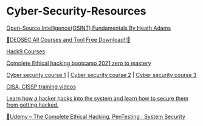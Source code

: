 # Cyber-Security-Resources

[Open-Source Intelligence(OSINT) Fundamentals By Heath Adams](https://mega.nz/folder/AmQVzCZB#XdSJsQMO8CfSropqjDFFnw)

[🔰DEDSEC All Courses and Tool Free Download!!🔰](https://mega.nz/folder/6WZ3kQRT#-_98YfFlIrVGkFbpKkQ34A)

[Hack9 Courses](https://mega.nz/folder/i0cxGI4J#Q7NB2PgXC21KIU9xX-B3fw)

[Complete Ethical hacking bootcamp 2021 zero to mastery](https://mega.nz/folder/o5QAHJxY#F57YMHtR_1Lcgw9p6WcMKg)

[Cyber security course 1](https://mega.nz/#F!zMN00AKJ!V9ZTkIgJiE03YJDDwHe9Jw) |
[Cyber security course 2](https://mega.nz/folder/2x9Q2SQY#bAbl9-naw0rwCk67M1o4lg) |
[Cyber security course 3](https://mega.nz/folder/r0ZDyQDB#zW1jF76lYqwtRhgulJ4DTw)

[CISA, CISSP training videos](https://mega.nz/folder/2x9Q2SQY#bAbl9-naw0rwCk67M1o4lg)


[Learn how a hacker hacks into the system and learn how to secure them from getting hacked.](https://mega.nz/file/5OAUzDrR#9KnYnNGMgiOQyV24hHtzcDREgkGW58YCHVRNyfl0kjs)

[🔰Udemy – The Complete Ethical Hacking, PenTesting : System Security](https://drive.google.com/file/d/1eOf3D5VdT4HA6AvM6eKIUR-j6zvPTXRP/view?usp=sharing)
